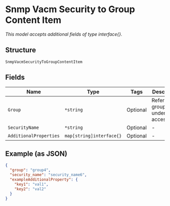 
# Snmp Vacm Security to Group Content Item

*This model accepts additional fields of type interface{}.*

## Structure

`SnmpVacmSecurityToGroupContentItem`

## Fields

| Name | Type | Tags | Description |
|  --- | --- | --- | --- |
| `Group` | `*string` | Optional | Refer to group_name under access |
| `SecurityName` | `*string` | Optional | - |
| `AdditionalProperties` | `map[string]interface{}` | Optional | - |

## Example (as JSON)

```json
{
  "group": "group4",
  "security_name": "security_name6",
  "exampleAdditionalProperty": {
    "key1": "val1",
    "key2": "val2"
  }
}
```

